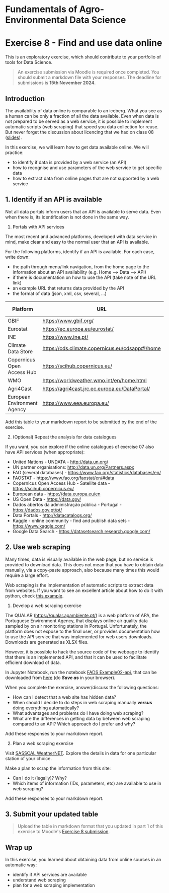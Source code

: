 # Fundamentals of Agro-Environmental Data Science

# Exercise 8 - Find and use data online

This is an exploratory exercise, which should contribute to your portfolio of tools
for Data Science.

> An exercise submission via Moodle is required once completed. You should submit a markdown file with your responses. The deadline for submissions is **15th November 2024**.

## Introduction

The availability of data online is comparable to an iceberg. What you see as a 
human can be only a fraction of all the data available. Even when data is not 
prepared to be served as a web service, it is possible to implement automatic
scripts (web scraping) that speed you data collection for reuse. But never forget 
the discussion about licencing that we had on class 08 
([slides](https://elearning.ulisboa.pt/mod/page/view.php?id=468437)).

In this exercise, we will learn how to get data available online. We will practice:
- to identify if data is provided by a web service (an API)
- how to recognise and use parameters of the web service to get specific data
- how to extract data from online pages that are not supported by a web service

## 1. Identify if an API is available

Not all data portals inform users that an API is available to serve data. Even when
there is, its identification is not done in the same way.

1. Portals with API services

The most recent and advanced platforms, developed with data service in mind,
make clear and easy to the normal user that an API is available.

For the following platforms, identify if an API is available. For each case, write
down:
- the path through menu/link navigation, from the home page to the information 
about an API availability (e.g. Home --> Data --> API)
- if there is documentation on how to use the API (take note of the URL link)
- an example URL that returns data provided by the API
- the format of data (json, xml, csv, several, ...)

| Platform | URL | Path to API information |Documentation URL | API URL | Data format |
|------|-----|-------------------------|------------------|---------|-------------|
| GBIF | https://www.gbif.org/ |   |   |   |   |
| Eurostat | https://ec.europa.eu/eurostat/ |   |   |   |   |
| INE | https://www.ine.pt/ |   |   |   |   |
| Climate Data Store | https://cds.climate.copernicus.eu/cdsapp#!/home |   |   |   |   |
| Copernicus Open Access Hub | https://scihub.copernicus.eu/ |   |   |   |   |
| WMO | https://worldweather.wmo.int/en/home.html |   |   |   |   |
| Agri4Cast | https://agri4cast.jrc.ec.europa.eu/DataPortal/ |   |   |   |   |
| European Environment Agency | https://www.eea.europa.eu/ |   |   |   |   |

Add this table to your markdown report to be submitted by the end of the exercise.

2. (Optional) Repeat the analysis for data catalogues 

If you want, you can explore if the online catalogues of exercise 07 also have API
services (when appropriate):

- United Nations - UNDATA - http://data.un.org/ 
- UN partner organisations: http://data.un.org/Partners.aspx 
- FAO (several databases) - https://www.fao.org/statistics/databases/en/ 
- FAOSTAT - https://www.fao.org/faostat/en/#data 
- Copernicus Open Access Hub - Satellite data - https://scihub.copernicus.eu/ 
- European data - https://data.europa.eu/en 
- US Open Data - https://data.gov/
- Dados abertos da administração pública - Portugal - https://dados.gov.pt/pt/
- Data Portals - http://datacatalogs.org/
- Kaggle - online community - find and publish data sets - https://www.kaggle.com/   
- Google Data Search - https://datasetsearch.research.google.com/ 

## 2. Use web scraping

Many times, data is visually available in the web page, but no service is provided to 
download data. This does not mean that you have to obtain data manually, via a 
copy-paste approach, also because many times this would require a large effort.

Web scraping is the implementation of automatic scripts to extract data from 
websites. If you want to see an excellent article about how to do it with python, 
check [this example](https://realpython.com/python-web-scraping-practical-introduction/#extract-text-from-html-with-string-methods).

1. Develop a web scraping exercise

The QUALAR (https://qualar.apambiente.pt/) is a web platform of APA, the Portuguese Environment Agency, that displays online air quality data sampled by on air monitoring stations in Portugal. Unfortunately, the platform does not expose to the final user, or provides documentation how to use the API service that was implemented for web users downloads. Downloads are generated as XLSX files.

However, it is possible to hack the source code of the webpage to identify that there is an implemented API, and that it can be used to facilitate efficient download of data. 

In Jupyter Notebook, run the notebook [FADS Example02-api](https://github.com/isa-ulisboa/greends-fads-jupyter/tree/main/example02-apis), that can be downloaded from [here](https://raw.githubusercontent.com/isa-ulisboa/greends-fads-jupyter/main/example02-apis/example-api.ipynb) (do ***Save as*** in your browser).

When you complete the exercise, answer/discuss the following questions:
- How can I detect that a web site has hidden data?
- When should I decide to do steps in web scraping manually ***versus*** doing everything
automatically?
- What advantages and problems do I have doing web scraping?
- What are the differences in getting data by between web scraping compared to an API? Which approach do I prefer and why?

Add these responses to your markdown report.

2. Plan a web scraping exercise

Visit [SASSCAL WeatherNET](http://www.sasscalweathernet.org). Explore the details in data for one particular station of your choice.

Make a plan to scrap the information from this site:
- Can I do it (legally)? Why?
- Which items of information (IDs, parameters, etc) are available to use in web scraping?

Add these responses to your markdown report.

## 3. Submit your updated table
> Upload the table in markdown format that you updated in part 1 of this exercise to Moodle's [Exercise 8 submission](https://elearning.ulisboa.pt/mod/assign/view.php?id=477245).

## Wrap up
In this exercise, you learned about obtaining data from online sources in an automatic way:
- identify if API services are available
- understand web scraping
- plan for a web scraping implementation









